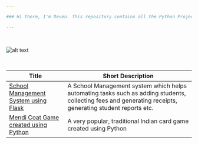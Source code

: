 ```yaml
---

### Hi there, I'm Deven. This repository contains all the Python Projects I have created. 

---
```


<br/>


![alt text](https://datawider.com/wp-content/uploads/2019/11/How-to-Learn-Python.jpg)

<br/>


| Title  | Short Description |
| --------  | ------------------- |
| [School Management System using Flask](https://github.com/deven740/python_projects/tree/master/School%20Management%20System%20using%20Flask) | A School Management system which helps automating tasks such as adding students, collecting fees and generating receipts, generating student reports etc. | 
| [Mendi Coat Game created using Python](https://github.com/deven740/python_projects/tree/master/School%20Management%20System%20using%20Flask) | A very popular, traditional Indian card game created using Python |
